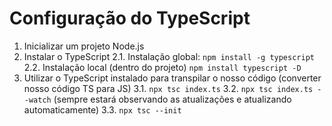 # Configuração do TypeScript

1. Inicializar um projeto Node.js
2. Instalar o TypeScript
  2.1. Instalação global: `npm install -g typescript`
  2.2. Instalação local (dentro do projeto) `npm install typescript -D`
3. Utilizar o TypeScript instalado para transpilar o nosso código (converter nosso código TS
para JS)
  3.1. `npx tsc index.ts` 
  3.2. `npx tsc index.ts --watch` (sempre estará observando as atualizações e atualizando automaticamente)
  3.3. `npx tsc --init`